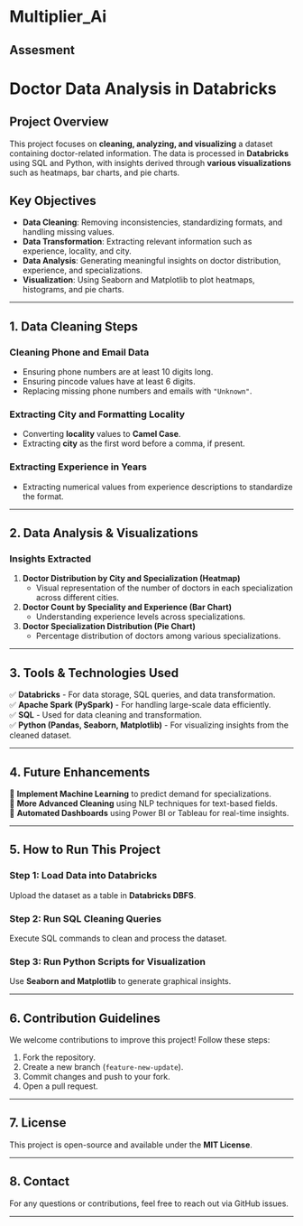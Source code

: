 # Multiplier_Ai
Assesment
---

# **Doctor Data Analysis in Databricks**  

## **Project Overview**  
This project focuses on **cleaning, analyzing, and visualizing** a dataset containing doctor-related information. The data is processed in **Databricks** using SQL and Python, with insights derived through **various visualizations** such as heatmaps, bar charts, and pie charts.  

## **Key Objectives**  
- **Data Cleaning**: Removing inconsistencies, standardizing formats, and handling missing values.  
- **Data Transformation**: Extracting relevant information such as experience, locality, and city.  
- **Data Analysis**: Generating meaningful insights on doctor distribution, experience, and specializations.  
- **Visualization**: Using Seaborn and Matplotlib to plot heatmaps, histograms, and pie charts.  

---

## **1. Data Cleaning Steps**  

### **Cleaning Phone and Email Data**  
- Ensuring phone numbers are at least 10 digits long.  
- Ensuring pincode values have at least 6 digits.  
- Replacing missing phone numbers and emails with `"Unknown"`.  

### **Extracting City and Formatting Locality**  
- Converting **locality** values to **Camel Case**.  
- Extracting **city** as the first word before a comma, if present.  

### **Extracting Experience in Years**  
- Extracting numerical values from experience descriptions to standardize the format.  

---

## **2. Data Analysis & Visualizations**  

### **Insights Extracted**  
1. **Doctor Distribution by City and Specialization (Heatmap)**  
   - Visual representation of the number of doctors in each specialization across different cities.  
2. **Doctor Count by Speciality and Experience (Bar Chart)**  
   - Understanding experience levels across specializations.  
3. **Doctor Specialization Distribution (Pie Chart)**  
   - Percentage distribution of doctors among various specializations.  

---

## **3. Tools & Technologies Used**  
✅ **Databricks** - For data storage, SQL queries, and data transformation.  
✅ **Apache Spark (PySpark)** - For handling large-scale data efficiently.  
✅ **SQL** - Used for data cleaning and transformation.  
✅ **Python (Pandas, Seaborn, Matplotlib)** - For visualizing insights from the cleaned dataset.  

---

## **4. Future Enhancements**  
🔹 **Implement Machine Learning** to predict demand for specializations.  
🔹 **More Advanced Cleaning** using NLP techniques for text-based fields.  
🔹 **Automated Dashboards** using Power BI or Tableau for real-time insights.  

---

## **5. How to Run This Project**  

### **Step 1: Load Data into Databricks**  
Upload the dataset as a table in **Databricks DBFS**.  

### **Step 2: Run SQL Cleaning Queries**  
Execute SQL commands to clean and process the dataset.  

### **Step 3: Run Python Scripts for Visualization**  
Use **Seaborn and Matplotlib** to generate graphical insights.  

---

## **6. Contribution Guidelines**  
We welcome contributions to improve this project! Follow these steps:  
1. Fork the repository.  
2. Create a new branch (`feature-new-update`).  
3. Commit changes and push to your fork.  
4. Open a pull request.  

---

## **7. License**  
This project is open-source and available under the **MIT License**.  

---

## **8. Contact**  
For any questions or contributions, feel free to reach out via GitHub issues.  

---


